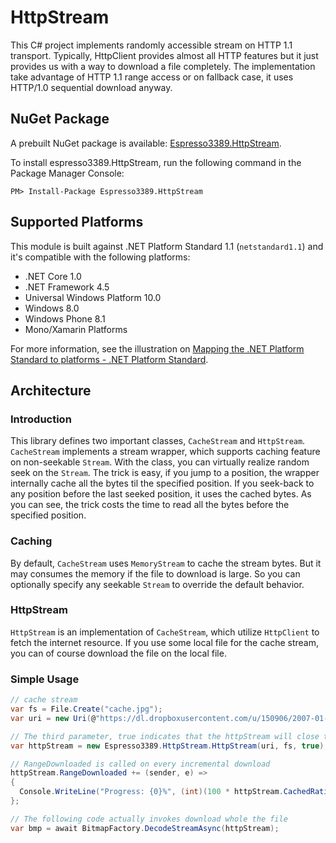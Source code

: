 HttpStream
==========
This C# project implements randomly accessible stream on HTTP 1.1 transport.
Typically, HttpClient provides almost all HTTP features but it just provides us with a way to download a file completely.
The implementation take advantage of HTTP 1.1 range access or on fallback case, it uses HTTP/1.0 sequential download anyway.

## NuGet Package
A prebuilt NuGet package is available: [Espresso3389.HttpStream](https://www.nuget.org/packages/Espresso3389.HttpStream/).

To install espresso3389.HttpStream, run the following command in the Package Manager Console:
```
PM> Install-Package Espresso3389.HttpStream
```

## Supported Platforms
This module is built against .NET Platform Standard 1.1 (`netstandard1.1`) and it's compatible with the following platforms:

- .NET Core 1.0
- .NET Framework 4.5
- Universal Windows Platform 10.0
- Windows 8.0
- Windows Phone 8.1
- Mono/Xamarin Platforms

For more information, see the illustration on [Mapping the .NET Platform Standard to platforms - .NET Platform Standard](https://github.com/dotnet/corefx/blob/master/Documentation/architecture/net-platform-standard.md#mapping-the-net-platform-standard-to-platforms).

## Architecture
### Introduction
This library defines two important classes, `CacheStream` and `HttpStream`. `CacheStream` implements a stream wrapper, which supports caching feature on non-seekable `Stream`.
With the class, you can virtually realize random seek on the `Stream`. The trick is easy, if you jump to a position, the wrapper internally cache all the bytes til the specified position.
If you seek-back to any position before the last seeked position, it uses the cached bytes.
As you can see, the trick costs the time to read all the bytes before the specified position.
### Caching
By default, `CacheStream` uses `MemoryStream` to cache the stream bytes. But it may consumes the memory if the file to download is large.
So you can optionally specify any seekable `Stream` to override the default behavior.
### HttpStream
`HttpStream` is an implementation of `CacheStream`, which utilize `HttpClient` to fetch the internet resource. If you use some local file for the cache stream, you can of course download the file on the local file.
### Simple Usage
```cs
// cache stream
var fs = File.Create("cache.jpg");
var uri = new Uri(@"https://dl.dropboxusercontent.com/u/150906/2007-01-28%2006.04.05.JPG");

// The third parameter, true indicates that the httpStream will close the cache stream.
var httpStream = new Espresso3389.HttpStream.HttpStream(uri, fs, true);

// RangeDownloaded is called on every incremental download
httpStream.RangeDownloaded += (sender, e) =>
{
  Console.WriteLine("Progress: {0}%", (int)(100 * httpStream.CachedRatio));
};

// The following code actually invokes download whole the file
var bmp = await BitmapFactory.DecodeStreamAsync(httpStream);
```

